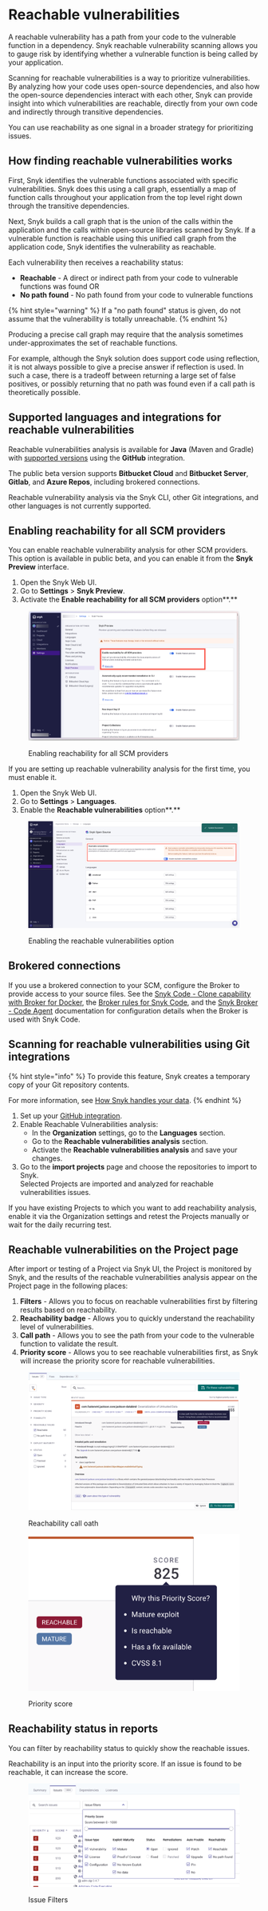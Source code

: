 # Reachable vulnerabilities

A reachable vulnerability has a path from your code to the vulnerable function in a dependency. Snyk reachable vulnerability scanning allows you to gauge risk by identifying whether a vulnerable function is being called by your application.

Scanning for reachable vulnerabilities is a way to prioritize vulnerabilities. By analyzing how your code uses open-source dependencies, and also how the open-source dependencies interact with each other, Snyk can provide insight into which vulnerabilities are reachable, directly from your own code and indirectly through transitive dependencies.

You can use reachability as one signal in a broader strategy for prioritizing issues.

## How finding reachable vulnerabilities works

First, Snyk identifies the vulnerable functions associated with specific vulnerabilities. Snyk does this using a call graph, essentially a map of function calls throughout your application from the top level right down through the transitive dependencies.

Next, Snyk builds a call graph that is the union of the calls within the application and the calls within open-source libraries scanned by Snyk. If a vulnerable function is reachable using this unified call graph from the application code, Snyk identifies the vulnerability as reachable.

Each vulnerability then receives a reachability status:

* **Reachable** - A direct or indirect path from your code to vulnerable functions was found OR
* **No path found** - No path found from your code to vulnerable functions

{% hint style="warning" %}
If a "no path found" status is given, do not assume that the vulnerability is totally unreachable.
{% endhint %}

Producing a precise call graph may require that the analysis sometimes under-approximates the set of reachable functions.

For example, although the Snyk solution does support code using reflection, it is not always possible to give a precise answer if reflection is used. In such a case, there is a tradeoff between returning a large set of false positives, or possibly returning that no path was found even if a call path is theoretically possible.

## Supported languages and integrations for reachable vulnerabilities

Reachable vulnerabilities analysis is available for **Java** (Maven and Gradle) with [supported versions](../../scan-application-code/snyk-open-source/snyk-open-source-supported-languages-and-package-managers/snyk-for-java-and-kotlin.md) using the **GitHub** integration.

The public beta version supports **Bitbucket Cloud** and **Bitbucket Server**, **Gitlab**, and **Azure Repos**, including brokered connections.

Reachable vulnerability analysis via the Snyk CLI, other Git integrations, and other languages is not currently supported.

## Enabling reachability for all SCM providers

You can enable reachable vulnerability analysis for other SCM providers. This option is available in public beta, and you can enable it from the **Snyk Preview** interface.&#x20;

1. Open the Snyk Web UI.
2. Go to **Settings** > **Snyk Preview**.
3. Activate the **Enable reachability for all SCM providers** option**.**&#x20;

<figure><img src="../../.gitbook/assets/Enable_Beta_Feature (1).png" alt="Enabling reachability for all SCM providers."><figcaption><p>Enabling reachability for all SCM providers</p></figcaption></figure>



If you are setting up reachable vulnerability analysis for the first time, you must enable it.

1. Open the Snyk Web UI.
2. Go to **Settings** > **Languages**.
3. Enable the **Reachable vulnerabilities** option**.**

<figure><img src="../../.gitbook/assets/Enable_rechable_vullerabilities.png" alt="Enabling the reachable vulnerabilities option"><figcaption><p>Enabling the reachable vulnerabilities option</p></figcaption></figure>

## Brokered connections

If you use a brokered connection to your SCM, configure the Broker to provide access to your source files. See the [Snyk Code - Clone capability with Broker for Docker](../../enterprise-setup/snyk-broker/install-and-configure-snyk-broker/advanced-configuration-for-snyk-broker-docker-installation/snyk-code-clone-capability-with-broker-for-docker.md), the [Broker rules for Snyk Code](../../enterprise-setup/snyk-broker/install-and-configure-snyk-broker/advanced-configuration-for-helm-chart-installation/broker-rules-for-snyk-code.md), and the [Snyk Broker - Code Agent](../../enterprise-setup/snyk-broker/snyk-broker-code-agent/) documentation for configuration details when the Broker is used with Snyk Code.&#x20;

## Scanning for reachable vulnerabilities using Git integrations

{% hint style="info" %}
To provide this feature, Snyk creates a temporary copy of your Git repository contents.

For more information, see [How Snyk handles your data](../../more-info/how-snyk-handles-your-data.md).
{% endhint %}

1. Set up your [GitHub integration](../../integrations/git-repository-scm-integrations/snyk-github-integration.md).
2. Enable Reachable Vulnerabilities analysis:
   * In the **Organization** settings, go to the **Languages** section.
   * Go to the **Reachable vulnerabilities analysis** section.
   * Activate the **Reachable vulnerabilities analysis** and save your changes.
3. Go to the **import projects** page and choose the repositories to import to Snyk.\
   Selected Projects are imported and analyzed for reachable vulnerabilities issues.

If you have existing Projects to which you want to add reachability analysis, enable it via the Organization settings and retest the Projects manually or wait for the daily recurring test.

## Reachable vulnerabilities on the Project page

After import or testing of a Project via Snyk UI, the Project is monitored by Snyk, and the results of the reachable vulnerabilities analysis appear on the Project page in the following places:

1. **Filters** - Allows you to focus on reachable vulnerabilities first by filtering results based on reachability.
2. **Reachability badge** - Allows you to quickly understand the reachability level of vulnerabilities.
3. **Call path** - Allows you to see the path from your code to the vulnerable function to validate the result.
4. **Priority score** - Allows you to see reachable vulnerabilities first, as Snyk will increase the priority score for reachable vulnerabilities.

<figure><img src="../../.gitbook/assets/image (124) (1) (1) (1) (2) (1) (1) (1) (2) (2).png" alt="Reachability call path"><figcaption><p>Reachability call oath</p></figcaption></figure>

<figure><img src="../../.gitbook/assets/image (126) (1) (1) (1) (1) (1) (1) (1) (1) (1) (1) (1).png" alt="Priority Score"><figcaption><p>Priority score</p></figcaption></figure>

## Reachability status in reports

You can filter by reachability status to quickly show the reachable issues.&#x20;

Reachability is an input into the priority score. If an issue is found to be reachable, it can increase the score.

<figure><img src="../../.gitbook/assets/image (137) (1) (1) (1) (1) (1) (1) (1) (1) (1) (1).png" alt="Issue Filters"><figcaption><p>Issue Filters</p></figcaption></figure>
